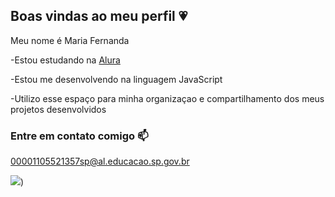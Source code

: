 ## Boas vindas ao meu perfil 💗

Meu nome é Maria Fernanda

-Estou estudando na [Alura](https://www.alura.com.br)

-Estou me desenvolvendo na linguagem JavaScript

-Utilizo esse espaço para minha organizaçao e compartilhamento dos meus projetos desenvolvidos

### Entre em contato comigo 📫
00001105521357sp@al.educacao.sp.gov.br

![](https://media1.tenor.com/m/GaM2IijvoOUAAAAd/shy-dog-dog.gif))
